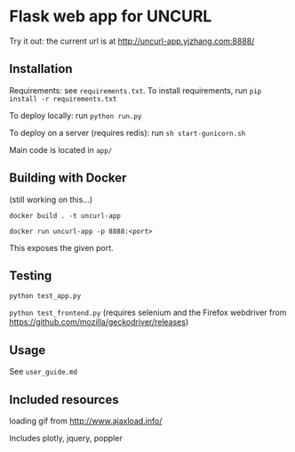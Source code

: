 Flask web app for UNCURL
=======================

Try it out: the current url is at http://uncurl-app.yjzhang.com:8888/

## Installation

Requirements: see `requirements.txt`. To install requirements, run `pip install -r requirements.txt`

To deploy locally: run `python run.py`

To deploy on a server (requires redis): run `sh start-gunicorn.sh`

Main code is located in `app/`

## Building with Docker

(still working on this...)

`docker build . -t uncurl-app`

`docker run uncurl-app -p 8888:<port>`

This exposes the given port.

## Testing

`python test_app.py`

`python test_frontend.py` (requires selenium and the Firefox webdriver from https://github.com/mozilla/geckodriver/releases)

## Usage

See `user_guide.md`


## Included resources

loading gif from http://www.ajaxload.info/

Includes plotly, jquery, poppler
